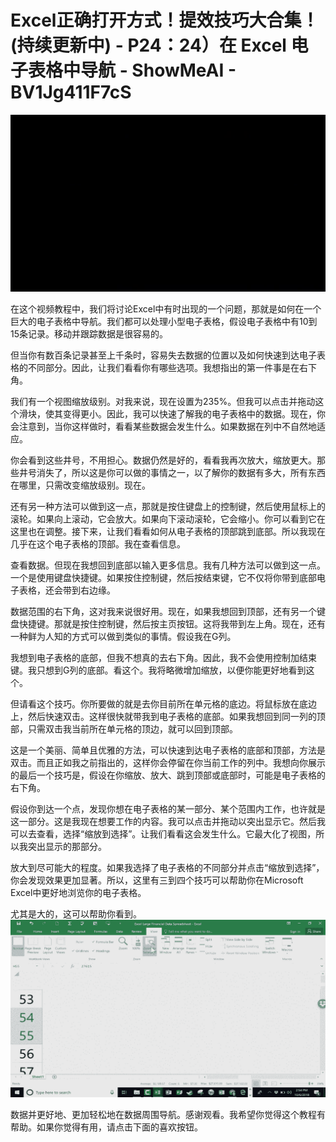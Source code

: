 # Excel正确打开方式！提效技巧大合集！(持续更新中) - P24：24）在 Excel 电子表格中导航 - ShowMeAI - BV1Jg411F7cS

![](img/ca38c24447c894cc13bca5bbea8ab047_0.png)

在这个视频教程中，我们将讨论Excel中有时出现的一个问题，那就是如何在一个巨大的电子表格中导航。我们都可以处理小型电子表格，假设电子表格中有10到15条记录。移动并跟踪数据是很容易的。

但当你有数百条记录甚至上千条时，容易失去数据的位置以及如何快速到达电子表格的不同部分。因此，让我们看看你有哪些选项。我想指出的第一件事是在右下角。

我们有一个视图缩放级别。对我来说，现在设置为235%。但我可以点击并拖动这个滑块，使其变得更小。因此，我可以快速了解我的电子表格中的数据。现在，你会注意到，当你这样做时，看看某些数据会发生什么。如果数据在列中不自然地适应。

你会看到这些井号，不用担心。数据仍然是好的，看看我再次放大，缩放更大。那些井号消失了，所以这是你可以做的事情之一，以了解你的数据有多大，所有东西在哪里，只需改变缩放级别。现在。

还有另一种方法可以做到这一点，那就是按住键盘上的控制键，然后使用鼠标上的滚轮。如果向上滚动，它会放大。如果向下滚动滚轮，它会缩小。你可以看到它在这里也在调整。接下来，让我们看看如何从电子表格的顶部跳到底部。所以我现在几乎在这个电子表格的顶部。我在查看信息。

查看数据。但现在我想回到底部以输入更多信息。我有几种方法可以做到这一点。一个是使用键盘快捷键。如果按住控制键，然后按结束键，它不仅将你带到底部电子表格，还会带到右边缘。

数据范围的右下角，这对我来说很好用。现在，如果我想回到顶部，还有另一个键盘快捷键。那就是按住控制键，然后按主页按钮。这将我带到左上角。现在，还有一种鲜为人知的方式可以做到类似的事情。假设我在G列。

我想到电子表格的底部，但我不想真的去右下角。因此，我不会使用控制加结束键。我只想到G列的底部。看这个。我将略微增加缩放，以便你能更好地看到这个。

但请看这个技巧。你所要做的就是去你目前所在单元格的底边。将鼠标放在底边上，然后快速双击。这样很快就带我到电子表格的底部。如果我想回到同一列的顶部，只需双击我当前所在单元格的顶边，就可以回到顶部。

这是一个美丽、简单且优雅的方法，可以快速到达电子表格的底部和顶部，方法是双击。而且正如我之前指出的，这样你会停留在你当前工作的列中。我想向你展示的最后一个技巧是，假设在你缩放、放大、跳到顶部或底部时，可能是电子表格的右下角。

假设你到达一个点，发现你想在电子表格的某一部分、某个范围内工作，也许就是这一部分。这是我现在想要工作的内容。我可以点击并拖动以突出显示它。然后我可以去查看，选择“缩放到选择”。让我们看看这会发生什么。它最大化了视图，所以我突出显示的那部分。

放大到尽可能大的程度。如果我选择了电子表格的不同部分并点击“缩放到选择”，你会发现效果更加显著。所以，这里有三到四个技巧可以帮助你在Microsoft Excel中更好地浏览你的电子表格。

尤其是大的，这可以帮助你看到。![](img/ca38c24447c894cc13bca5bbea8ab047_2.png)

数据并更好地、更加轻松地在数据周围导航。感谢观看。我希望你觉得这个教程有帮助。如果你觉得有用，请点击下面的喜欢按钮。
